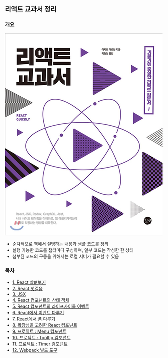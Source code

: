 ## 리액트 교과서 정리


### 개요

![리액트 교과서](./assets/cover.jpg)

- 순차적으로 책에서 설명하는 내용과 샘플 코드를 정리
- 실행 가능한 코드를 챕터마다 구성하며, 일부 코드는 작성한 한 상태
- 첨부된 코드의 구동을 위해서는 로컬 서버가 필요할 수 있음

### 목차

- [1. React 살펴보기](documents/01.md)
- [2. React 첫걸음](documents/02.md)
- [3. JSX](documents/03.md)
- [4. React 컴포넌트의 상태 객체](documents/04.md)
- [5. React 컴포넌트의 라이프사이클 이벤트](documents/05.md)
- [6. React에서 이벤트 다루기](documents/06.md)
- [7. React에서 폼 다루기](documents/07.md)
- [8. 확장성을 고려한 React 컴포넌트](documents/08.md)
- [9. 프로젝트 : Menu 컴포넌트](documents/09.md)
- [10. 프로젝트 : Tooltip 컴포넌트](documents/10.md)
- [11. 프로젝트 : Timer 컴포넌트](documents/11.md)
- [12. Webpack 빌드 도구](documents/12.md)
